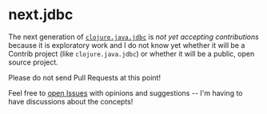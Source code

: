 # next.jdbc

The next generation of [`clojure.java.jdbc`](https://github.com/clojure/java.jdbc)
is *not yet accepting contributions* because it is exploratory work and I do
not know yet whether it will be a Contrib project (like `clojure.java.jdbc`)
or whether it will be a public, open source project.

Please do not send Pull Requests at this point!

Feel free to [open Issues](https://github.com/seancorfield/next-jdbc/issues) with opinions
and suggestions -- I'm having to have discussions about the concepts!
